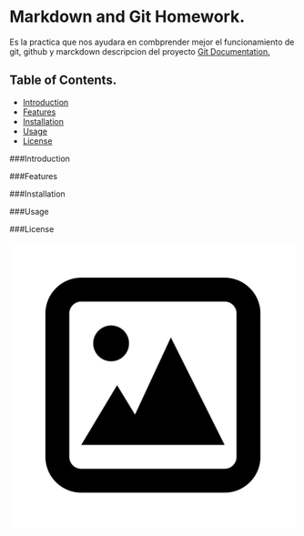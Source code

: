 # Markdown and Git Homework.

Es la practica que nos ayudara en combprender mejor el funcionamiento de git, github y marckdown
descripcion del proyecto [Git Documentation.](https://git-scm.com/doc)

## Table of Contents.

- [Introduction](#introduction)
- [Features](#features)
- [Installation](#installation)
- [Usage](#usage)
- [License](#license)

###Introduction


###Features


###Installation


###Usage


###License


![Project logo](images/logo.jpg)